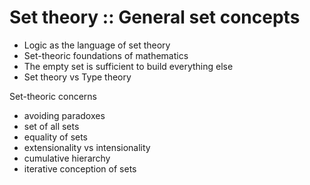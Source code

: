 # Set theory :: General set concepts

- Logic as the language of set theory
- Set-theoric foundations of mathematics
- The empty set is sufficient to build everything else
- Set theory vs Type theory


Set-theoric concerns
- avoiding paradoxes
- set of all sets
- equality of sets
- extensionality vs intensionality
- cumulative hierarchy
- iterative conception of sets
